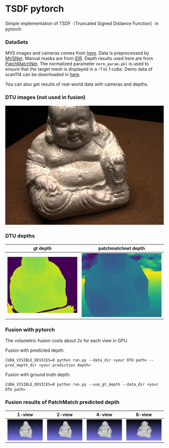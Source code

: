 # TSDF pytorch
Simple implementation of TSDF（Truncated Signed Distance Function）in pytorch

### DataSets

MVS images and cameras comes from [here](http://roboimagedata.compute.dtu.dk/?page_id=36). 
Data is preprocessed by [MVSNet](https://github.com/YoYo000/MVSNet). 
Manual masks are from [IDR](https://github.com/lioryariv/idr). 
Depth results used here are from [PatchMatchNet](https://github.com/FangjinhuaWang/PatchmatchNet). 
The normalized parameter `norm_param.pkl` is used to ensure that the target mesh is displayed in a -1 to 1 cube.
Demo data of scan114 can be downloaded in [here](https://drive.google.com/file/d/1nqsIlcPLiAc802rMcQSfYsNTdTcV8uei/view?usp=sharing).

You can also get results of real-world data with cameras and depths. 

### DTU images (not used in fusion)

<img src="https://github.com/ewrfcas/TSDF_pytorch/blob/main/assets/img.png" width="600"/>

### DTU depths

| gt depth   | patchmatchnet depth   |
| -------- | -------- |
| <img src="https://github.com/ewrfcas/TSDF_pytorch/blob/main/assets/depth.png" width="400"/> | <img src="https://github.com/ewrfcas/TSDF_pytorch/blob/main/assets/depth2.png" width="400"/> |

### Fusion with pytorch

The volumetric fusion costs about 2s for each view in GPU.

Fusion with predicted depth:
```
CUDA_VISIBLE_DEVICES=0 python run.py --data_dir <your DTU path> --pred_depth_dir <your prediction depth>
```

Fusion with ground truth depth:
```
CUDA_VISIBLE_DEVICES=0 python run.py --use_gt_depth --data_dir <your DTU path>
```

### Fusion results of PatchMatch predicted depth

| 1-view | 2-view | 4-view | 8-view |
| -------- | -------- | -------- | -------- |
| <img src="https://github.com/ewrfcas/TSDF_pytorch/blob/main/assets/snapshot01.png" width="300"/> | <img src="https://github.com/ewrfcas/TSDF_pytorch/blob/main/assets/snapshot02.png" width="300"/> | <img src="https://github.com/ewrfcas/TSDF_pytorch/blob/main/assets/snapshot03.png" width="300"/> | <img src="https://github.com/ewrfcas/TSDF_pytorch/blob/main/assets/snapshot04.png" width="300"/> |




